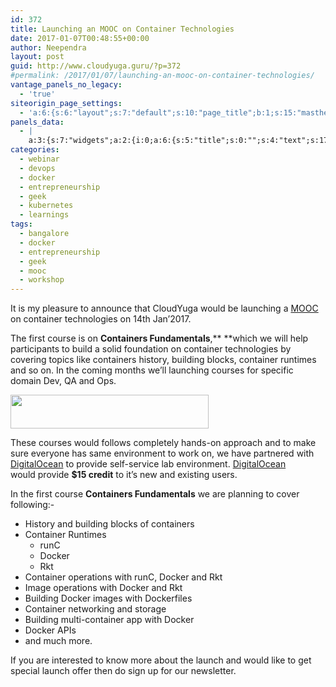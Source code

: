```yaml
---
id: 372
title: Launching an MOOC on Container Technologies
date: 2017-01-07T00:48:55+00:00
author: Neependra
layout: post
guid: http://www.cloudyuga.guru/?p=372
#permalink: /2017/01/07/launching-an-mooc-on-container-technologies/
vantage_panels_no_legacy:
  - 'true'
siteorigin_page_settings:
  - 'a:6:{s:6:"layout";s:7:"default";s:10:"page_title";b:1;s:15:"masthead_margin";b:1;s:13:"footer_margin";b:1;s:13:"hide_masthead";b:0;s:19:"hide_footer_widgets";b:0;}'
panels_data:
  - |
    a:3:{s:7:"widgets";a:2:{i:0;a:6:{s:5:"title";s:0:"";s:4:"text";s:1787:"<p>It is my pleasure to announce that <a href="http://school.cloudyuga.guru">CloudYuga would be launching a MOOC on container technologies on 14th Jan'2017.</a></p><p>The first course is on <a href="http://school.cloudyuga.guru"><strong>Containers Fundamentals</strong></a>,<strong> </strong>which we will help participants to build a solid foundation on container technologies by covering topics like containers history, building blocks, container runtimes and so on. In the coming months we'll launching courses for specific domain Dev, QA and Ops.</p><p><a href="www.digitalocean.com"><img class="aligncenter" src="https://www.digitalocean.com/assets/media/logos-badges/png/DO_Logo_Horizontal_Blue-3db19536.png" width="317" height="54" /></a></p><p>These courses would follows completely hands-on approach and to make sure everyone has same environment to work on, we have partnered with <a href="https://www.digitalocean.com">DigitalOcean</a> to provide self-service lab environment. <a href="https://www.digitalocean.com">DigitalOcean</a> would provide<strong> $15 credit</strong> to it’s new and existing users.</p><p>In the first course <strong>Containers Fundamentals</strong> we are planning to cover following:-</p><ul><li>History and building blocks of containers</li><li>Container Runtimes<ul><li>runC</li><li>Docker</li><li>Rkt</li></ul></li><li>Container operations with runC, Docker and Rkt</li><li>Image operations with Docker and Rkt</li><li>Building Docker images with Dockerfiles</li><li>Container networking and storage</li><li>Building multi-container app with Docker</li><li>Docker APIs</li><li>and much more.</li></ul><p>If you are interested to know more about the launch and would like to get special launch offer then do sign up for our newsletter.</p>";s:20:"text_selected_editor";s:4:"tmce";s:5:"autop";b:1;s:12:"_sow_form_id";s:13:"5870368d525b1";s:11:"panels_info";a:6:{s:5:"class";s:31:"SiteOrigin_Widget_Editor_Widget";s:4:"grid";i:0;s:4:"cell";i:0;s:2:"id";i:0;s:9:"widget_id";s:36:"123e993d-43f4-44c4-bb4f-481f54a58a31";s:5:"style";a:2:{s:27:"background_image_attachment";b:0;s:18:"background_display";s:4:"tile";}}}i:1;a:4:{s:5:"title";s:0:"";s:4:"text";s:21:"[mc4wp_form id="320"]";s:6:"filter";b:0;s:11:"panels_info";a:7:{s:5:"class";s:14:"WP_Widget_Text";s:3:"raw";b:0;s:4:"grid";i:0;s:4:"cell";i:0;s:2:"id";i:1;s:9:"widget_id";s:36:"a17f98e6-2234-4290-861d-98f879c3a85a";s:5:"style";a:1:{s:18:"background_display";s:4:"tile";}}}}s:5:"grids";a:1:{i:0;a:2:{s:5:"cells";i:1;s:5:"style";a:0:{}}}s:10:"grid_cells";a:1:{i:0;a:2:{s:4:"grid";i:0;s:6:"weight";i:1;}}}
categories:
  - webinar
  - devops
  - docker
  - entrepreneurship
  - geek
  - kubernetes
  - learnings
tags:
  - bangalore
  - docker
  - entrepreneurship
  - geek
  - mooc
  - workshop
---
```

It is my pleasure to announce that CloudYuga would be launching a [MOOC](https://en.wikipedia.org/wiki/Massive_open_online_course) on container technologies on 14th Jan&#8217;2017.

The first course is on **Containers Fundamentals**,** **which we will help participants to build a solid foundation on container technologies by covering topics like containers history, building blocks, container runtimes and so on. In the coming months we&#8217;ll launching courses for specific domain Dev, QA and Ops.

[<img class="aligncenter" src="https://www.digitalocean.com/assets/media/logos-badges/png/DO_Logo_Horizontal_Blue-3db19536.png" width="317" height="54" />](www.digitalocean.com)

These courses would follows completely hands-on approach and to make sure everyone has same environment to work on, we have partnered with [DigitalOcean](https://www.digitalocean.com) to provide self-service lab environment. [DigitalOcean](https://www.digitalocean.com) would provide **$15 credit** to it’s new and existing users.

In the first course **Containers Fundamentals** we are planning to cover following:-

  * History and building blocks of containers
  * Container Runtimes 
      * runC
      * Docker
      * Rkt
  * Container operations with runC, Docker and Rkt
  * Image operations with Docker and Rkt
  * Building Docker images with Dockerfiles
  * Container networking and storage
  * Building multi-container app with Docker
  * Docker APIs
  * and much more.

If you are interested to know more about the launch and would like to get special launch offer then do sign up for our newsletter.

<!-- MailChimp for WordPress v4.0.11 - https://wordpress.org/plugins/mailchimp-for-wp/ -->

<!-- / MailChimp for WordPress Plugin -->
